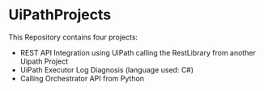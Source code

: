 # UiPathProjects
This Repository contains four projects:
- REST API Integration using UiPath calling the RestLibrary from another Uipath Project
- UiPath Executor Log Diagnosis (language used: C#)
- Calling Orchestrator API from Python
